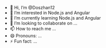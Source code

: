 - 👋 Hi, I’m @Doszhan12
- 👀 I’m interested in Node.js and Angular
- 🌱 I’m currently learning Node.js and Angular
- 💞️ I’m looking to collaborate on ...
- 📫 How to reach me ...
- 😄 Pronouns: ...
- ⚡ Fun fact: ...

<!---
Doszhan12/Doszhan12 is a ✨ special ✨ repository because its `README.md` (this file) appears on your GitHub profile.
You can click the Preview link to take a look at your changes.
--->
